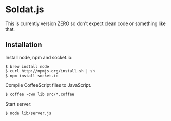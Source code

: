 # Soldat.js

This is currently version ZERO so don't expect clean code or something like that.

## Installation

Install node, npm and socket.io:

    $ brew install node
    $ curl http://npmjs.org/install.sh | sh
    $ npm install socket.io

Compile CoffeeScript files to JavaScript.

    $ coffee -cwo lib src/*.coffee

Start server:

    $ node lib/server.js

